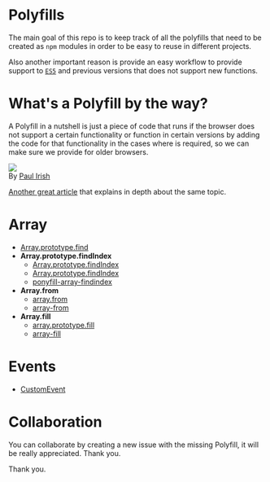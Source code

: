 # Polyfills

The main goal of this repo is to keep track of all the polyfills that
need to be created as `npm` modules in order to be easy to reuse in
different projects.  

Also another important reason is provide an easy workflow to provide
support to [`ES5`](http://www.ecma-international.org/ecma-262/5.1/#sec-10.1.1) and
previous versions that does not support new functions.

# What's a Polyfill by the way?

A Polyfill in a nutshell is just a piece of code that runs if the
browser does not support a certain functionality or function in certain
versions by adding the code for that functionality in the cases where is
required, so we can make sure we provide for older browsers.   

![](http://www.paulirish.com/i/7570.png)  
By [Paul Irish](http://www.paulirish.com/)  

[Another great article](https://remysharp.com/2010/10/08/what-is-a-polyfill) that
explains in depth about the same topic.

# Array

- [Array.prototype.find](https://github.com/jsPolyfill/Array.prototype.find)
- **Array.prototype.findIndex**
  - [Array.prototype.findIndex](https://www.npmjs.com/package/jspolyfill-array.prototype.findIndex)
  - [Array.prototype.findIndex](https://www.npmjs.com/package/array.prototype.findindex)
  - [ponyfill-array-findindex](https://www.npmjs.com/package/ponyfill-array-findindex)
- **Array.from**
  - [array.from](https://www.npmjs.com/package/array.from)
  - [array-from](https://www.npmjs.com/package/array-from)
- **Array.fill**
  - [array.prototype.fill](https://www.npmjs.com/package/array.prototype.fill)
  - [array-fill](https://www.npmjs.com/package/array-fill)

# Events
- [CustomEvent](https://github.com/jsPolyfill/CustomEvent)

# Collaboration

You can collaborate by creating a new issue with the missing Polyfill, it 
will be really appreciated. Thank you.

Thank you.
